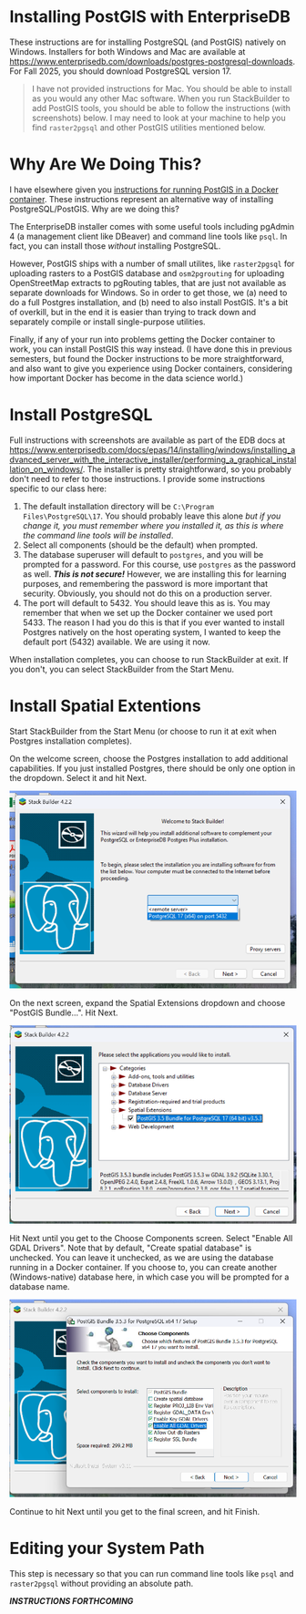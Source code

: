 # Installing PostGIS with EnterpriseDB

These instructions are for installing PostgreSQL (and PostGIS) natively on Windows. Installers for both Windows and Mac are available at <https://www.enterprisedb.com/downloads/postgres-postgresql-downloads>. For Fall 2025, you should download PostgreSQL version 17.

> I have not provided instructions for Mac. You should be able to install as you would any other Mac software. When you run StackBuilder to add PostGIS tools, you should be able to follow the instructions (with screenshots) below. I may need to look at your machine to help you find `raster2pgsql` and other PostGIS utilities mentioned below.

# Why Are We Doing This?

I have elsewhere given you [instructions for running PostGIS in a Docker container](creating_a_postgis_server_in_docker.md). These instructions represent an alternative way of installing PostgreSQL/PostGIS. Why are we doing this?

The EnterpriseDB installer comes with some useful tools including pgAdmin 4 (a management client like DBeaver) and command line tools like `psql`. In fact, you can install those *without* installing PostgreSQL.

However, PostGIS ships with a number of small utilites, like `raster2pgsql` for uploading rasters to a PostGIS database and `osm2pgrouting` for uploading OpenStreetMap extracts to pgRouting tables, that are just not available as separate downloads for Windows. So in order to get those, we (a) need to do a full Postgres installation, and (b) need to also install PostGIS. It's a bit of overkill, but in the end it is easier than trying to track down and separately compile or install single-purpose utilities.

Finally, if any of your run into problems getting the Docker container to work, you can install PostGIS this way instead. (I have done this in previous semesters, but found the Docker instructions to be more straightforward, and also want to give you experience using Docker containers, considering how important Docker has become in the data science world.)

# Install PostgreSQL

Full instructions with screenshots are available as part of the EDB docs at <https://www.enterprisedb.com/docs/epas/14/installing/windows/installing_advanced_server_with_the_interactive_installer/performing_a_graphical_installation_on_windows/>. The installer is pretty straightforward, so you probably don't need to refer to those instructions. I provide some instructions specific to our class here:

1. The default installation directory will be `C:\Program Files\PostgreSQL\17`. You should probably leave this alone *but if you change it, you must remember where you installed it, as this is where the command line tools will be installed*.
2. Select all components (should be the default) when prompted.
3. The database superuser will default to `postgres`, and you will be prompted for a password. For this course, use `postgres` as the password as well. ***This is not secure!*** However, we are installing this for learning purposes, and remembering the password is more important that security. Obviously, you should not do this on a production server.
4. The port will default to 5432. You should leave this as is. You may remember that when we set up the Docker container we used port 5433. The reason I had you do this is that if you ever wanted to install Postgres natively on the host operating system, I wanted to keep the default port (5432) available. We are using it now.

When installation completes, you can choose to run StackBuilder at exit. If you don't, you can select StackBuilder from the Start Menu.

# Install Spatial Extentions

Start StackBuilder from the Start Menu (or choose to run it at exit when Postgres installation completes).

On the welcome screen, choose the Postgres installation to add additional capabilities. If you just installed Postgres, there should be only one option in the dropdown. Select it and hit Next.

![](images/stackbuilder_choose_cluster.png)

On the next screen, expand the Spatial Extensions dropdown and choose "PostGIS <version> Bundle...". Hit Next.

![](images/stackbuilder_select_spatial_extensions.png)

Hit Next until you get to the Choose Components screen. Select "Enable All GDAL Drivers". Note that by default, "Create spatial database" is unchecked. You can leave it unchecked, as we are using the database running in a Docker container. If you choose to, you can create another (Windows-native) database here, in which case you will be prompted for a database name.

![](images/stackbuilder_choose_components.png)

Continue to hit Next until you get to the final screen, and hit Finish.

# Editing your System Path

This step is necessary so that you can run command line tools like `psql` and `raster2pgsql` without providing an absolute path.

***INSTRUCTIONS FORTHCOMING***
